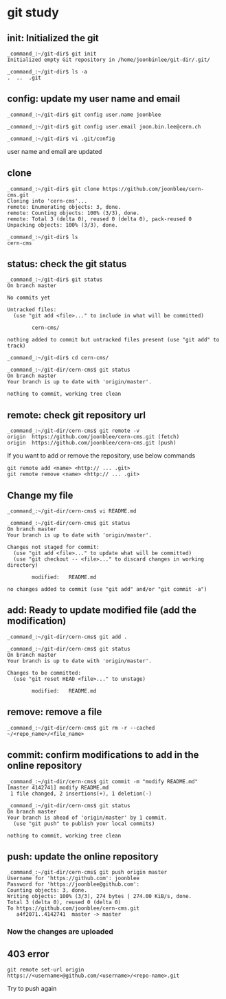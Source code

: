 # git study

## init: Initialized the git
```
_command_:~/git-dir$ git init
Initialized empty Git repository in /home/joonbinlee/git-dir/.git/
```
```
_command_:~/git-dir$ ls -a
.  ..  .git
```

## config: update my user name and email
```
_command_:~/git-dir$ git config user.name joonblee
```
```
_command_:~/git-dir$ git config user.email joon.bin.lee@cern.ch
```
```
_command_:~/git-dir$ vi .git/config
```
user name and email are updated

## clone
```
_command_:~/git-dir$ git clone https://github.com/joonblee/cern-cms.git
Cloning into 'cern-cms'...
remote: Enumerating objects: 3, done.
remote: Counting objects: 100% (3/3), done.
remote: Total 3 (delta 0), reused 0 (delta 0), pack-reused 0
Unpacking objects: 100% (3/3), done.
```
```
_command_:~/git-dir$ ls
cern-cms
```

## status: check the git status
```
_command_:~/git-dir$ git status
On branch master

No commits yet

Untracked files:
  (use "git add <file>..." to include in what will be committed)

        cern-cms/

nothing added to commit but untracked files present (use "git add" to track)
```
```
_command_:~/git-dir$ cd cern-cms/
```
```
_command_:~/git-dir/cern-cms$ git status
On branch master
Your branch is up to date with 'origin/master'.

nothing to commit, working tree clean
```

## remote: check git repository url
```
_command_:~/git-dir/cern-cms$ git remote -v
origin  https://github.com/joonblee/cern-cms.git (fetch)
origin  https://github.com/joonblee/cern-cms.git (push)
```

If you want to add or remove the repository, use below commands
```
git remote add <name> <http:// ... .git>
git remote remove <name> <http:// ... .git>
```

## Change my file
```
_command_:~/git-dir/cern-cms$ vi README.md
```
```
_command_:~/git-dir/cern-cms$ git status
On branch master
Your branch is up to date with 'origin/master'.

Changes not staged for commit:
  (use "git add <file>..." to update what will be committed)
  (use "git checkout -- <file>..." to discard changes in working directory)

        modified:   README.md

no changes added to commit (use "git add" and/or "git commit -a")
```

## add: Ready to update modified file (add the modification)
```
_command_:~/git-dir/cern-cms$ git add .
```
```
_command_:~/git-dir/cern-cms$ git status
On branch master
Your branch is up to date with 'origin/master'.

Changes to be committed:
  (use "git reset HEAD <file>..." to unstage)

        modified:   README.md
```

## remove: remove a file
```
_command_:~/git-dir/cern-cms$ git rm -r --cached ~/<repo_name>/<file_name>
```

## commit: confirm modifications to add in the online repository
```
_command_:~/git-dir/cern-cms$ git commit -m "modify README.md"
[master 4142741] modify README.md
 1 file changed, 2 insertions(+), 1 deletion(-)
```
```
_command_:~/git-dir/cern-cms$ git status
On branch master
Your branch is ahead of 'origin/master' by 1 commit.
  (use "git push" to publish your local commits)

nothing to commit, working tree clean
```

## push: update the online repository
```
_command_:~/git-dir/cern-cms$ git push origin master
Username for 'https://github.com': joonblee
Password for 'https://joonblee@github.com':
Counting objects: 3, done.
Writing objects: 100% (3/3), 274 bytes | 274.00 KiB/s, done.
Total 3 (delta 0), reused 0 (delta 0)
To https://github.com/joonblee/cern-cms.git
   a4f2071..4142741  master -> master
```

### Now the changes are uploaded

## 403 error
```
git remote set-url origin https://<username>@github.com/<username>/<repo-name>.git
```
Try to push again
